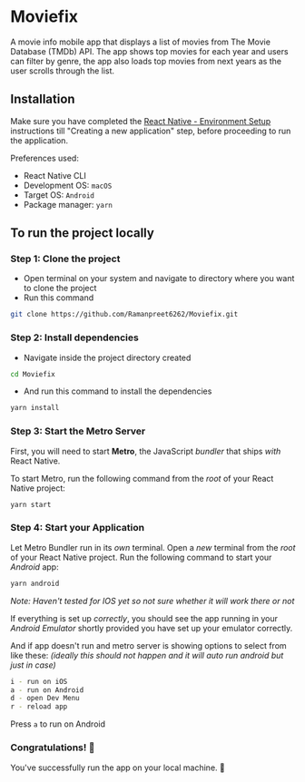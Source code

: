 # Moviefix
A movie info mobile app that displays a list of movies from The Movie Database (TMDb) API. The app shows top movies for each year and users can filter by genre, the app also loads top movies from next years as the user scrolls through the list.

## Installation
Make sure you have completed the [React Native - Environment Setup](https://reactnative.dev/docs/environment-setup) instructions till "Creating a new application" step, before proceeding to run the application.

Preferences used:
- React Native CLI
- Development OS: `macOS`
- Target OS: `Android`
- Package manager: `yarn`

## To run the project locally

### Step 1: Clone the project

- Open terminal on your system and navigate to directory where you want to clone the project
- Run this command
```bash
git clone https://github.com/Ramanpreet6262/Moviefix.git
```

### Step 2: Install dependencies

- Navigate inside the project directory created
```bash
cd Moviefix
```
- And run this command to install the dependencies
```bash
yarn install
```

### Step 3: Start the Metro Server

First, you will need to start **Metro**, the JavaScript _bundler_ that ships _with_ React Native.

To start Metro, run the following command from the _root_ of your React Native project:

```bash
yarn start
```

### Step 4: Start your Application

Let Metro Bundler run in its _own_ terminal. Open a _new_ terminal from the _root_ of your React Native project. Run the following command to start your _Android_ app:

```bash
yarn android
```

_Note: Haven't tested for IOS yet so not sure whether it will work there or not_

If everything is set up _correctly_, you should see the app running in your _Android Emulator_ shortly provided you have set up your emulator correctly.

And if app doesn't run and metro server is showing options to select from like these: _(ideally this should not happen and it will auto run android but just in case)_

```bash
i - run on iOS
a - run on Android
d - open Dev Menu
r - reload app
```

Press `a` to run on Android

### Congratulations! :tada:

You've successfully run the app on your local machine. :partying_face:

